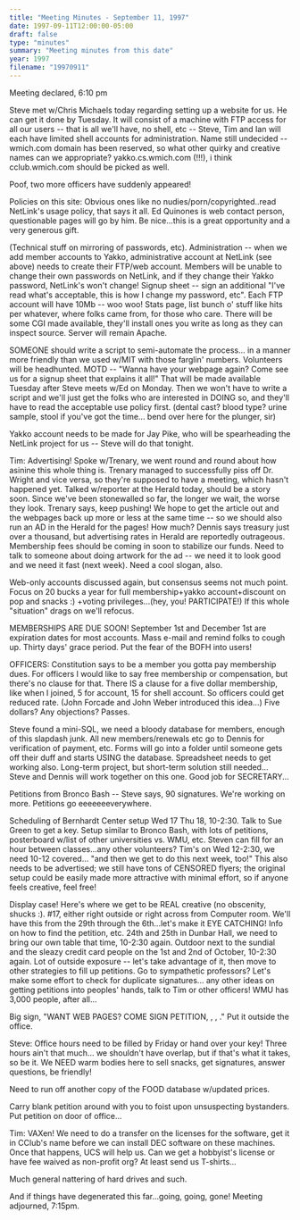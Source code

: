 ```yaml
---
title: "Meeting Minutes - September 11, 1997"
date: 1997-09-11T12:00:00-05:00
draft: false
type: "minutes"
summary: "Meeting minutes from this date"
year: 1997
filename: "19970911"
---
```


Meeting declared, 6:10 pm </p><p>
Steve met w/Chris Michaels today regarding setting up a website for us. He can get it done by Tuesday. It will consist of a machine with FTP access for all our users -- that is all we'll have, no shell, etc -- Steve, Tim and Ian will each have limited shell accounts for administration. Name still undecided -- wmich.com domain has been reserved, so what other quirky and creative names can we appropriate? yakko.cs.wmich.com (!!!), i think cclub.wmich.com should be picked as well. </p><p>
Poof, two more officers have suddenly appeared!  </p><p>
Policies on this site: Obvious ones like no nudies/porn/copyrighted..read NetLink's usage policy, that says it all. Ed Quinones is web contact person, questionable pages will go by him. Be nice...this is a great opportunity and a very generous gift. </p><p>
(Technical stuff on mirroring of passwords, etc). Administration -- when we add member accounts to Yakko, administrative account at NetLink (see above) needs to create their FTP/web account. Members will be unable to change their own passwords on NetLink, and if they change their Yakko password, NetLink's won't change! Signup sheet -- sign an additional "I've read what's acceptable, this is how I change my password, etc". Each FTP account will have 10Mb -- woo woo! Stats page, list bunch o' stuff like hits per whatever, where folks came from, for those who care. There will be some CGI made available, they'll install ones you write as long as they can inspect source. Server will remain Apache. </p><p>
SOMEONE should write a script to semi-automate the process... in a manner more friendly than we used w/MIT with those farglin' numbers. Volunteers will be headhunted. MOTD -- "Wanna have your webpage again? Come see us for a signup sheet that explains it all!" That will be made available Tuesday after Steve meets w/Ed on Monday. Then we won't have to write a script and we'll just get the folks who are interested in DOING so, and they'll have to read the acceptable use policy first. (dental cast? blood type? urine sample, stool if you've got the time... bend over here for the plunger, sir) </p><p>
Yakko account needs to be made for Jay Pike, who will be spearheading the NetLink project for us -- Steve will do that tonight. </p><p>
Tim: Advertising! Spoke w/Trenary, we went round and round about how asinine this whole thing is. Trenary managed to successfully piss off Dr. Wright and vice versa, so they're supposed to have a meeting, which hasn't happened yet. Talked w/reporter at the Herald today, should be a story soon. Since we've been stonewalled so far, the longer we wait, the worse they look. Trenary says, keep pushing! We hope to get the article out and the webpages back up more or less at the same time -- so we should also run an AD in the Herald for the pages! How much? Dennis says treasury just over a thousand, but advertising rates in Herald are reportedly outrageous. Membership fees should be coming in soon to stabilize our funds. Need to talk to someone about doing artwork for the ad -- we need it to look good and we need it fast (next week). Need a cool slogan, also. </p><p>
Web-only accounts discussed again, but consensus seems not much point. Focus on 20 bucks a year for full membership+yakko account+discount on pop and snacks :) +voting privileges...(hey, you! PARTICIPATE!) If this whole "situation" drags on we'll refocus. </p><p>
MEMBERSHIPS ARE DUE SOON! September 1st and December 1st are expiration dates for most accounts. Mass e-mail and remind folks to cough up. Thirty days' grace period. Put the fear of the BOFH into users! </p><p>
OFFICERS: Constitution says to be a member you gotta pay membership dues. For officers I would like to say free membership or compensation, but there's no clause for that. There IS a clause for a five dollar membership, like when I joined, 5 for account, 15 for shell account. So officers could get reduced rate. (John Forcade and John Weber introduced this idea...) Five dollars? Any objections? Passes. </p><p>
Steve found a mini-SQL, we need a bloody database for members, enough of this slapdash junk. All new members/renewals etc go to Dennis for verification of payment, etc. Forms will go into a folder until someone gets off their duff and starts USING the database. Spreadsheet needs to get working also. Long-term project, but short-term solution still needed... Steve and Dennis will work together on this one. Good job for SECRETARY... </p><p>
Petitions from Bronco Bash -- Steve says, 90 signatures. We're working on more. Petitions go eeeeeeeverywhere.  </p><p>
Scheduling of Bernhardt Center setup Wed 17 Thu 18, 10-2:30. Talk to Sue Green to get a key. Setup similar to Bronco Bash, with lots of petitions, posterboard w/list of other universities vs. WMU, etc. Steven can fill for an hour between classes...any other volunteers? Tim's on Wed 12-2:30, we need 10-12 covered... "and then we get to do this next week, too!" This also needs to be advertised; we still have tons of CENSORED flyers; the original setup could be easily made more attractive with minimal effort, so if anyone feels creative, feel free! </p><p>
Display case! Here's where we get to be REAL creative (no obscenity, shucks :). #17, either right outside or right across from Computer room. We'll have this from the 29th through the 6th...let's make it EYE CATCHING! Info on how to find the petition, etc. 24th and 25th in Dunbar Hall, we need to bring our own table that time, 10-2:30 again. Outdoor next to the sundial and the sleazy credit card people on the 1st and 2nd of October, 10-2:30 again. Lot of outside exposure -- let's take advantage of it, then move to other strategies to fill up petitions. Go to sympathetic professors? Let's make some effort to check for duplicate signatures... any other ideas on getting petitions into peoples' hands, talk to Tim or other officers! WMU has 3,000 people, after all... </p><p>
Big sign, "WANT WEB PAGES? COME SIGN PETITION, <DATE>, <TIME>, <PLACE>." Put it outside the office. </p><p>
Steve: Office hours need to be filled by Friday or hand over your key! Three hours ain't that much... we shouldn't have overlap, but if that's what it takes, so be it. We NEED warm bodies here to sell snacks, get signatures, answer questions, be friendly! </p><p>
Need to run off another copy of the FOOD database w/updated prices. </p><p>
Carry blank petition around with you to foist upon unsuspecting bystanders. Put petition on door of office... </p><p>
Tim: VAXen! We need to do a transfer on the licenses for the software, get it in CClub's name before we can install DEC software on these machines. Once that happens, UCS will help us. Can we get a hobbyist's license or have fee waived as non-profit org? At least send us T-shirts...  </p><p>
Much general nattering of hard drives and such. </p><p>
And if things have degenerated this far...going, going, gone! Meeting adjourned, 7:15pm. </p><p>
</p><p>
</p>
